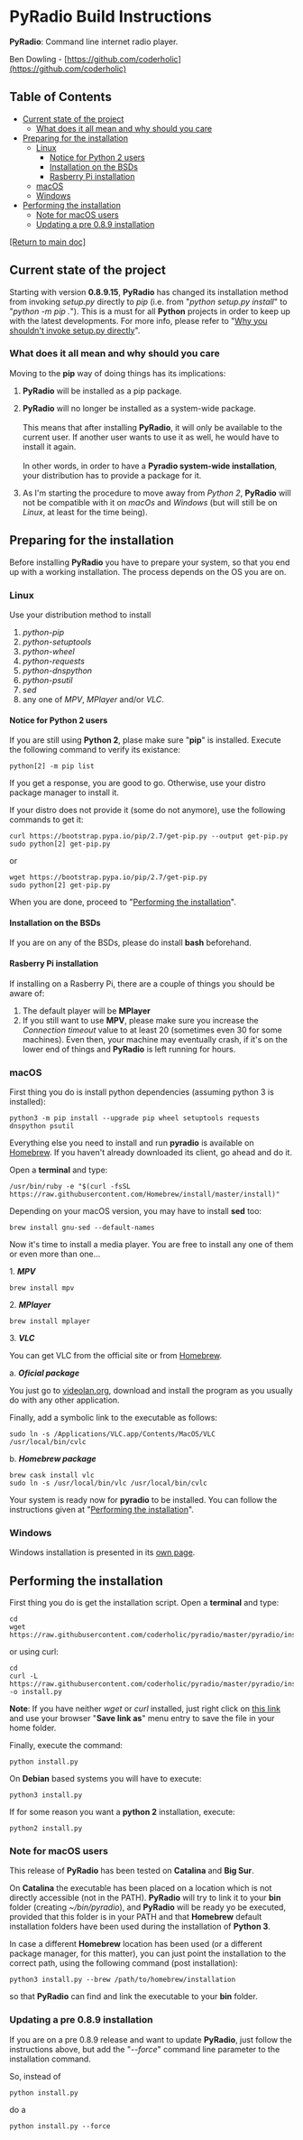 # PyRadio Build Instructions

**PyRadio**: Command line internet radio player.

Ben Dowling - [https://github.com/coderholic](https://github.com/coderholic)

## Table of Contents
<!-- vim-markdown-toc Marked -->

* [Current state of the project](#current-state-of-the-project)
    * [What does it all mean and why should you care](#what-does-it-all-mean-and-why-should-you-care)
* [Preparing for the installation](#preparing-for-the-installation)
    * [Linux](#linux)
        * [Notice for Python 2 users](#notice-for-python-2-users)
        * [Installation on the BSDs](#installation-on-the-bsds)
        * [Rasberry Pi installation](#rasberry-pi-installation)
    * [macOS](#macos)
    * [Windows](#windows)
* [Performing the installation](#performing-the-installation)
    * [Note for macOS users](#note-for-macos-users)
    * [Updating a pre 0.8.9 installation](#updating-a-pre-0.8.9-installation)

<!-- vim-markdown-toc -->

[[Return to main doc]](README.md)

## Current state of the project

Starting with version **0.8.9.15**, **PyRadio** has changed its installation method from invoking *setup.py* directly to *pip* (i.e. from "*python setup.py install*" to "*python -m pip .*"). This is a must for all **Python** projects in order to keep up with the latest developments. For more info, please refer to "[Why you shouldn't invoke setup.py directly](https://blog.ganssle.io/articles/2021/10/setup-py-deprecated.html)".

### What does it all mean and why should you care

Moving to the **pip** way of doing things has its implications:

1. **PyRadio** will be installed as a pip package.

2. **PyRadio** will no longer be installed as a system-wide package. \
\
This means that after installing **PyRadio**, it will only be available to the current user. If another user wants to use it as well, he would have to install it again. \
\
In other words, in order to have a **Pyradio system-wide installation**, your distribution has to provide a package for it.

3. As I'm starting the procedure to move away from *Python 2*, **PyRadio** will not be compatible with it on *macOs* and *Windows* (but will still be on *Linux*, at least for the time being).


## Preparing for the installation

Before installing **PyRadio** you have to prepare your system, so that you end up with a working installation. The process depends on the OS you are on.


### Linux

Use your distribution method to install

1. *python-pip*
2. *python-setuptools*
3. *python-wheel*
4. *python-requests*
5. *python-dnspython*
6. *python-psutil*
7. *sed*
8. any one of *MPV*, *MPlayer* and/or *VLC*.

#### Notice for Python 2 users

If you are still using **Python 2**, plase make sure "**pip**" is installed. Execute the following command to verify its existance:

    python[2] -m pip list

If you get a response, you are good to go. Otherwise, use your distro package manager to install it.

If your distro does not provide it (some do not anymore), use the following commands to get it:

    curl https://bootstrap.pypa.io/pip/2.7/get-pip.py --output get-pip.py
    sudo python[2] get-pip.py

or

    wget https://bootstrap.pypa.io/pip/2.7/get-pip.py
    sudo python[2] get-pip.py

When you are done, proceed to  "[Performing the installation](#performing-the-installation)".

#### Installation on the BSDs

If you are on any of the BSDs, please do install **bash** beforehand.


#### Rasberry Pi installation

If installing on a Rasberry Pi, there are a couple of things you should be aware of:

1. The default player will be **MPlayer**
3. If you still want to use **MPV**, please make sure you increase the *Connection timeout* value to at least 20 (sometimes even 30 for some machines). Even then, your machine may eventually crash, if it's on the lower end of things and **PyRadio** is left running for hours.


### macOS

First thing you do is install python dependencies (assuming python 3 is installed):

    python3 -m pip install --upgrade pip wheel setuptools requests dnspython psutil

Everything else you need to install and run **pyradio** is available on [Homebrew](https://github.com/Homebrew/homebrew). If you haven't already downloaded its client, go ahead and do it.

Open a **terminal** and type:

    /usr/bin/ruby -e "$(curl -fsSL https://raw.githubusercontent.com/Homebrew/install/master/install)"

Depending on your macOS version, you may have to install **sed** too:

    brew install gnu-sed --default-names

Now it's time to install a media player. You are free to install any one of them or even more than one...

1\. ***MPV***

    brew install mpv

2\. ***MPlayer***

    brew install mplayer

3\. ***VLC***

You  can get VLC from the official site or from [Homebrew](https://github.com/Homebrew/homebrew).

a\. ***Oficial package***

You just go to [videolan.org](http://www.videolan.org/vlc/download-macos.html),  download and install the program as you usually do with any other application.

Finally, add a symbolic link to the executable as follows:

    sudo ln -s /Applications/VLC.app/Contents/MacOS/VLC /usr/local/bin/cvlc

b\. ***Homebrew package***

    brew cask install vlc
    sudo ln -s /usr/local/bin/vlc /usr/local/bin/cvlc

Your system is ready now for **pyradio** to be installed. You can follow the instructions given at "[Performing the installation](#performing-the-installation)".

### Windows

Windows installation is presented in its [own page](windows.md).

## Performing the installation

First thing you do is get the installation script. Open a **terminal** and type:

    cd
    wget https://raw.githubusercontent.com/coderholic/pyradio/master/pyradio/install.py

or using curl:

    cd
    curl -L https://raw.githubusercontent.com/coderholic/pyradio/master/pyradio/install.py -o install.py

**Note**: If you have neither *wget* or *curl* installed, just right click on [this link](https://raw.githubusercontent.com/coderholic/pyradio/master/pyradio/install.py) and use your browser "**Save link as**" menu entry to save the file in your home folder.

Finally, execute the command:

    python install.py

On **Debian** based systems you will have to execute:

    python3 install.py

If for some reason you want a **python 2** installation, execute:

    python2 install.py


### Note for macOS users

This release of **PyRadio** has been tested on **Catalina** and **Big Sur**.

On **Catalina** the executable has been placed on a location which is not directly accessible (not in the PATH). **PyRadio** will try to link it to your **bin** folder (creating *~/bin/pyradio*), and **PyRadio** will be ready yo be executed, provided that this folder is in your PATH and that **Homebrew** default installation folders have been used during the installation of **Python 3**.

In case a different **Homebrew** location has been used (or a different package manager, for this matter), you can just point the installation to the correct path, using the following command (post installation):

    python3 install.py --brew /path/to/homebrew/installation

so that **PyRadio** can find and link the executable to your **bin** folder.

### Updating a pre 0.8.9 installation

If you are on a pre 0.8.9 release and want to update **PyRadio**, just follow the instructions above, but add the "*--force*" command line parameter to the installation command.

So, instead of

    python install.py

do a

    python install.py --force

